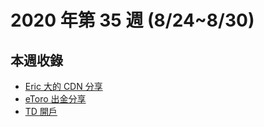 # 2020 年第 35 週 (8/24~8/30)

## 本週收錄

- [Eric 大的 CDN 分享](./eric-cdn-share.md)
- [eToro 出金分享](./etoro-cash-out.md)
- [TD 開戶](./td-open.md)
